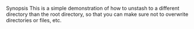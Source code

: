 Synopsis
This is a simple demonstration of how to unstash to a different directory than the root directory, so that you can make sure not to overwrite directories or files, etc.
